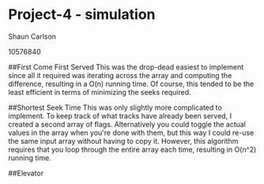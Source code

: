 Project-4 - simulation
===============

Shaun Carlson

10576840

##First Come First Served
This was the drop-dead easiest to implement since all it required was iterating across
the array and computing the difference, resulting in a O(n) running time.  Of course,
this tended to be the least efficient in terms of minimizing the seeks required.

##Shortest Seek Time
This was only slightly more complicated to implement.  To keep track of what tracks have
already been served, I created a second array of flags.  Alternatively you could toggle
the actual values in the array when you're done with them, but this way I could re-use
the same input array without having to copy it.  However, this algorithm  requires that 
you loop through the entire array each time, resulting in O(n^2) running time.

##Elevator
